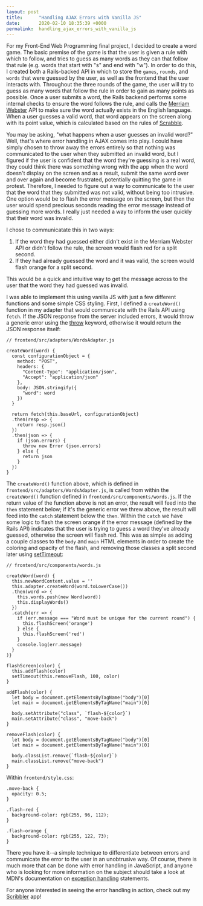 ```yaml
---
layout: post
title:      "Handling AJAX Errors with Vanilla JS"
date:       2020-02-10 18:35:39 +0000
permalink:  handling_ajax_errors_with_vanilla_js
---
```



For my Front-End Web Programming final project, I decided to create a word game. The basic premise of the game is that the user is given a rule with which to follow, and tries to guess as many words as they can that follow that rule (e.g. words that start with "s" and end with "w"). In order to do this, I created both a Rails-backed API in which to store the `games`, `rounds`, and `words` that were guessed by the user, as well as the frontend that the user interacts with. Throughout the three rounds of the game, the user will try to guess as many words that follow the rule in order to gain as many points as possible. Once a user submits a word, the Rails backend performs some internal checks to ensure the word follows the rule, and calls the [Merriam Webster](https://dictionaryapi.com/) API to make sure the word actually exists in the English language. When a user guesses a valid word, that word appears on the screen along with its point value, which is calculated based on the rules of [Scrabble](https://scrabble.hasbro.com/en-us/faq).

You may be asking, "what happens when a user guesses an invalid word?" Well, that's where error handling in AJAX comes into play. I could have simply chosen to throw away the errors entirely so that nothing was communicated to the user when they submitted an invalid word, but I figured if the user is confident that the word they're guessing is a real word, they could think there was something wrong with the app when the word doesn't display on the screen and as a result, submit the same word over and over again and become frustrated, potentially quitting the game in protest. Therefore, I needed to figure out a way to communicate to the user that the word that they submitted was not valid, without being too intrusive. One option would be to flash the error message on the screen, but then the user would spend precious seconds reading the error message instead of guessing more words. I really just needed a way to inform the user quickly that their word was invalid.

I chose to communicatate this in two ways:
1. If the word they had guessed either didn't exist in the Merriam Webster API or didn't follow the rule, the screen would flash red for a split second.
2. If they had already guessed the word and it was valid, the screen would flash orange for a split second.

This would be a quick and intuitive way to get the message across to the user that the word they had guessed was invalid.

I was able to implement this using vanilla JS with just a few different functions and some simple CSS styling. First, I defined a `createWord()` function in my adapter that would communicate with the Rails API using `fetch`. If the JSON response from the server included errors, it would throw a generic error using the [throw](https://developer.mozilla.org/en-US/docs/Web/JavaScript/Reference/Statements/throw) keyword, otherwise it would return the JSON response itself:

```
// frontend/src/adapters/WordsAdapter.js

createWord(word) {
  const configurationObject = {
    method: "POST",
    headers: {
      "Content-Type": "application/json",
      "Accept": "application/json"
    },
    body: JSON.stringify({
      "word": word
    })
  }

  return fetch(this.baseUrl, configurationObject)
  .then(resp => {
    return resp.json()
  })
  .then(json => {
    if (json.errors) {
      throw new Error (json.errors)
    } else {
      return json
    }
  })
}
```

The `createWord()` function above, which is defined in `frontend/src/adapters/WordsAdapter.js`, is called from within the `createWord()` function defined in `frontend/src/components/words.js`. If the return value of the function above is not an error, the result will feed into the `then` statement below; if it's the generic error we threw above, the result will feed into the `catch` statement below the `then`. Within the `catch` we have some logic to flash the screen orange if the error message (defined by the Rails API) indicates that the user is trying to guess a word they've already guessed, otherwise the screen will flash red. This was as simple as adding a couple classes to the `body` and `main` HTML elements in order to create the coloring and opacity of the flash, and removing those classes a split second later using [setTimeout](https://developer.mozilla.org/en-US/docs/Web/API/WindowOrWorkerGlobalScope/setTimeout):

```
// frontend/src/components/words.js

createWord(word) {
  this.newWordContent.value = ''
  this.adapter.createWord(word.toLowerCase())
  .then(word => {
    this.words.push(new Word(word))
    this.displayWords()
  })
  .catch(err => {
    if (err.message === "Word must be unique for the current round") {
      this.flashScreen('orange')
    } else {
      this.flashScreen('red')
    }
    console.log(err.message)
  }
)}

flashScreen(color) {
  this.addFlash(color)
  setTimeout(this.removeFlash, 100, color)
}

addFlash(color) {
  let body = document.getElementsByTagName("body")[0]
  let main = document.getElementsByTagName("main")[0]

  body.setAttribute("class", `flash-${color}`)
  main.setAttribute("class", "move-back")
}

removeFlash(color) {
  let body = document.getElementsByTagName("body")[0]
  let main = document.getElementsByTagName("main")[0]

  body.classList.remove(`flash-${color}`)
  main.classList.remove("move-back")
}
```

Within `frontend/style.css`:
```
.move-back {
  opacity: 0.5;
}

.flash-red {
  background-color: rgb(255, 96, 112);
}

.flash-orange {
  background-color: rgb(255, 122, 73);
}
```

There you have it--a simple technique to differentiate between errors and communicate the error to the user in an unobtrusive way. Of course, there is much more that can be done with error handling in JavaScript, and anyone who is looking for more information on the subject should take a look at MDN's documentation on [exception handling](https://developer.mozilla.org/en-US/docs/Web/JavaScript/Guide/Control_flow_and_error_handling#Exception_handling_statements) statements.

For anyone interested in seeing the error handling in action, check out my [Scribbler](https://github.com/tgray017/scribbler) app!


